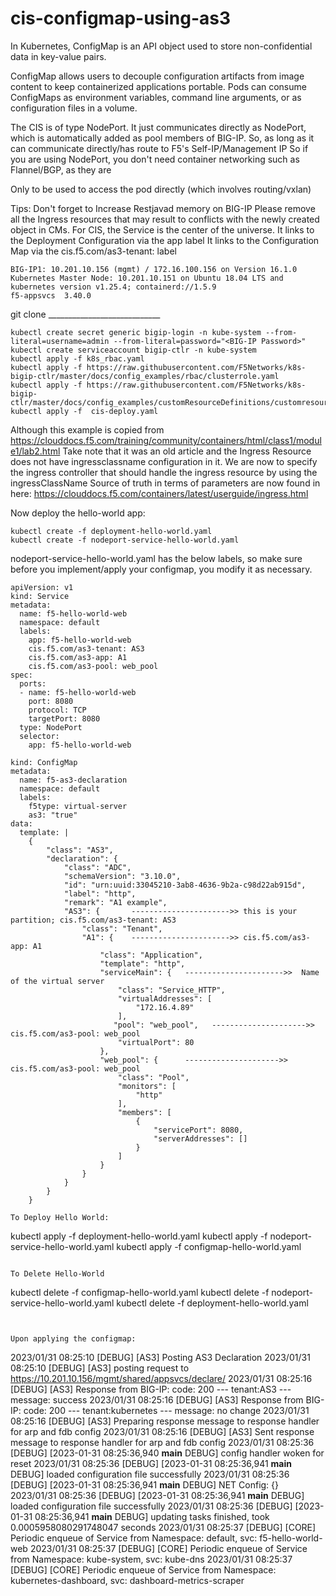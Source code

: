 # cis-configmap-using-as3
In Kubernetes, ConfigMap is an API object used to store non-confidential data in key-value pairs.

ConfigMap allows users to decouple configuration artifacts from image content to keep containerized applications portable. Pods can consume ConfigMaps as environment variables, command line arguments, or as configuration files in a volume.

The CIS is of type NodePort. 
It just communicates directly as NodePort, which is automatically added as pool members of BIG-IP. 
So, as long as it can communicate directly/has route to F5's Self-IP/Management IP 
So if you are using NodePort, you don't need container networking such as Flannel/BGP, as they are

Only to be used to access the pod directly (which involves routing/vxlan)

Tips: 
Don't forget to Increase Restjavad memory on BIG-IP
Please remove all the Ingress resources  that may result to conflicts with the newly created object in CMs. 
For CIS, the Service is the center of the universe.
    It links to the Deployment Configuration via the app label
    It links to the Configuration Map via the cis.f5.com/as3-tenant: <whatever> label
  
```
BIG-IP1: 10.201.10.156 (mgmt) / 172.16.100.156 on Version 16.1.0
Kubernetes Master Node: 10.201.10.151 on Ubuntu 18.04 LTS and kubernetes version v1.25.4; containerd://1.5.9
f5-appsvcs 	3.40.0
```
git clone  ____________________________

``` 
kubectl create secret generic bigip-login -n kube-system --from-literal=username=admin --from-literal=password="<BIG-IP Password>"
kubectl create serviceaccount bigip-ctlr -n kube-system
kubectl apply -f k8s_rbac.yaml
kubectl apply -f https://raw.githubusercontent.com/F5Networks/k8s-bigip-ctlr/master/docs/config_examples/rbac/clusterrole.yaml
kubectl apply -f https://raw.githubusercontent.com/F5Networks/k8s-bigip-ctlr/master/docs/config_examples/customResourceDefinitions/customresourcedefinitions.yml
kubectl apply -f  cis-deploy.yaml
``` 

Although this example is copied from https://clouddocs.f5.com/training/community/containers/html/class1/module1/lab2.html
Take note that it was an old article and the Ingress Resource does not have ingressclassname configuration in it. 
We are now to specify the ingress controller that should handle the ingress resource by using the ingressClassName 
Source of truth in terms of parameters are now found in here: https://clouddocs.f5.com/containers/latest/userguide/ingress.html

Now deploy the hello-world app: 
``` 
kubectl create -f deployment-hello-world.yaml
kubectl create -f nodeport-service-hello-world.yaml
``` 

nodeport-service-hello-world.yaml has the below labels, so make sure before you implement/apply your configmap, you modify it as necessary. 

``` 
apiVersion: v1
kind: Service
metadata:
  name: f5-hello-world-web
  namespace: default
  labels:
    app: f5-hello-world-web
    cis.f5.com/as3-tenant: AS3
    cis.f5.com/as3-app: A1
    cis.f5.com/as3-pool: web_pool
spec:
  ports:
  - name: f5-hello-world-web
    port: 8080
    protocol: TCP
    targetPort: 8080
  type: NodePort
  selector:
    app: f5-hello-world-web

``` 


``` 
kind: ConfigMap
metadata:
  name: f5-as3-declaration
  namespace: default
  labels:
    f5type: virtual-server
    as3: "true"
data:
  template: |
    {
        "class": "AS3",    
        "declaration": {
            "class": "ADC",
            "schemaVersion": "3.10.0",
            "id": "urn:uuid:33045210-3ab8-4636-9b2a-c98d22ab915d",
            "label": "http",
            "remark": "A1 example",
            "AS3": {       ---------------------->> this is your  partition; cis.f5.com/as3-tenant: AS3 
                "class": "Tenant",
                "A1": {    ---------------------->> cis.f5.com/as3-app: A1
                    "class": "Application",
                    "template": "http",
                    "serviceMain": {   ---------------------->>  Name of the virtual server 
                        "class": "Service_HTTP",
                        "virtualAddresses": [
                            "172.16.4.89"
                        ],
                       "pool": "web_pool",   --------------------->>  cis.f5.com/as3-pool: web_pool
                        "virtualPort": 80
                    },
                    "web_pool": {      --------------------->>  cis.f5.com/as3-pool: web_pool
                        "class": "Pool",
                        "monitors": [
                            "http"
                        ],
                        "members": [
                            {
                                "servicePort": 8080,
                                "serverAddresses": []
                            }
                        ]
                    }
                }
            }
        }
    }

To Deploy Hello World: 
``` 
kubectl apply -f deployment-hello-world.yaml
kubectl apply -f nodeport-service-hello-world.yaml
kubectl apply -f configmap-hello-world.yaml
``` 
    
To Delete Hello-World

``` 
kubectl delete -f configmap-hello-world.yaml
kubectl delete -f nodeport-service-hello-world.yaml
kubectl delete -f deployment-hello-world.yaml
``` 


Upon applying the configmap: 
``` 
2023/01/31 08:25:10 [DEBUG] [AS3] Posting AS3 Declaration
2023/01/31 08:25:10 [DEBUG] [AS3] posting request to https://10.201.10.156/mgmt/shared/appsvcs/declare/
2023/01/31 08:25:16 [DEBUG] [AS3] Response from BIG-IP: code: 200 --- tenant:AS3 --- message: success
2023/01/31 08:25:16 [DEBUG] [AS3] Response from BIG-IP: code: 200 --- tenant:kubernetes --- message: no change
2023/01/31 08:25:16 [DEBUG] [AS3] Preparing response message to response handler for arp and fdb config
2023/01/31 08:25:16 [DEBUG] [AS3] Sent response message to response handler for arp and fdb config
2023/01/31 08:25:36 [DEBUG] [2023-01-31 08:25:36,940 __main__ DEBUG] config handler woken for reset
2023/01/31 08:25:36 [DEBUG] [2023-01-31 08:25:36,941 __main__ DEBUG] loaded configuration file successfully
2023/01/31 08:25:36 [DEBUG] [2023-01-31 08:25:36,941 __main__ DEBUG] NET Config: {}
2023/01/31 08:25:36 [DEBUG] [2023-01-31 08:25:36,941 __main__ DEBUG] loaded configuration file successfully
2023/01/31 08:25:36 [DEBUG] [2023-01-31 08:25:36,941 __main__ DEBUG] updating tasks finished, took 0.0005958080291748047 seconds
2023/01/31 08:25:37 [DEBUG] [CORE] Periodic enqueue of Service from Namespace: default, svc: f5-hello-world-web
2023/01/31 08:25:37 [DEBUG] [CORE] Periodic enqueue of Service from Namespace: kube-system, svc: kube-dns
2023/01/31 08:25:37 [DEBUG] [CORE] Periodic enqueue of Service from Namespace: kubernetes-dashboard, svc: dashboard-metrics-scraper
``` 
